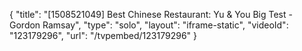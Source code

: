 {
    "title": "[1508521049] Best Chinese Restaurant: Yu & You Big Test - Gordon Ramsay",
    "type": "solo",
    "layout": "iframe-static",
    "videoId": "123179296",
    "url": "\/tvpembed\/123179296"
}